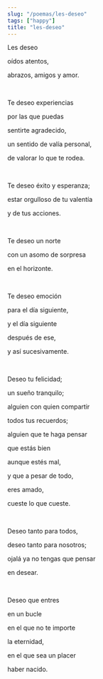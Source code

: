 ```yaml
---
slug: "/poemas/les-deseo"
tags: ["happy"]
title: "les-deseo"
---
```

Les deseo

oídos atentos,

abrazos, amigos y amor.

&nbsp;

Te deseo experiencias

por las que puedas

sentirte agradecido,

un sentido de valía personal,

de valorar lo que te rodea.

&nbsp;

Te deseo éxito y esperanza;

estar orgulloso de tu valentía

y de tus acciones.

&nbsp;

Te deseo un norte

con un asomo de sorpresa

en el horizonte.

&nbsp;

Te deseo emoción

para el día siguiente,

y el día siguiente

después de ese,

y así sucesivamente.

&nbsp;

Deseo tu felicidad;

un sueño tranquilo;

alguien con quien compartir

todos tus recuerdos;

alguien que te haga pensar

que estás bien

aunque estés mal,

y que a pesar de todo,

eres amado,

cueste lo que cueste.

&nbsp;

Deseo tanto para todos,

deseo tanto para nosotros;

ojalá ya no tengas que pensar

en desear.

&nbsp;

Deseo que entres

en un bucle

en el que no te importe

la eternidad,

en el que sea un placer

haber nacido.